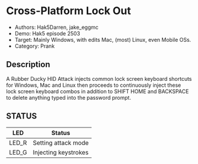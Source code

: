 # Cross-Platform Lock Out

* Authors: Hak5Darren, jake_eggmc
* Demo: Hak5 episode 2503
* Target: Mainly Windows, with edits Mac, (most) Linux, even Mobile OSs.
* Category: Prank

## Description

A Rubber Ducky HID Attack injects common lock screen keyboard shortcuts for Windows, Mac and Linux then proceeds to continuously inject these lock screen keyboard combos in addition to SHIFT HOME and BACKSPACE to delete anything typed into the password prompt.

## STATUS

| LED               | Status                                 |
| ----------------- | -------------------------------------- |
| LED_R             | Setting attack mode                    |
| LED_G             | Injecting keystrokes                   |
